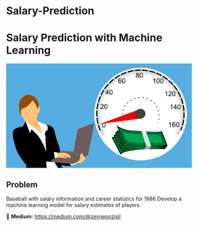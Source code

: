 # Salary-Prediction
# Salary Prediction with Machine Learning

![Screenshot](1.png)

## Problem

Baseball with salary information and career statistics for 1986
Develop a machine learning model for salary estimates of players.

📌 **Medium:** https://medium.com/@zeynepozisil
